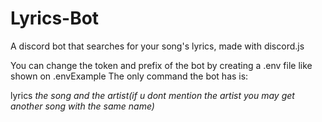 # Lyrics-Bot
A discord bot that searches for your song's lyrics, made with discord.js

You can change the token and prefix of the bot by creating a .env file like shown on .envExample
The only command the bot has is:

lyrics *the song and the artist(if u dont mention the artist you may get another song with the same name)*